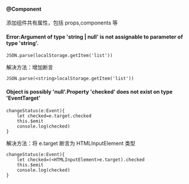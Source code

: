 #### @Component
添加组件共有属性，包括 props,components 等

#### Error:Argument of type 'string | null' is not assignable to parameter of type 'string'.
```
JSON.parse(localStorage.getItem('list'))
```
解决方法：增加断言
```
JSON.parse(<string>localStorage.getItem('list'))
```

#### Object is possibly 'null'.Property 'checked' does not exist on type 'EventTarget'
```
changeStatus(e:Event){
    let checked=e.target.checked
    this.$emit
    console.log(checked)
}
```
解决方法：将 e.target 断言为 HTMLInputElement 类型
```
changeStatus(e:Event){
    let checked=(<HTMLInputElement>e.target).checked
    this.$emit
    console.log(checked)
}
```